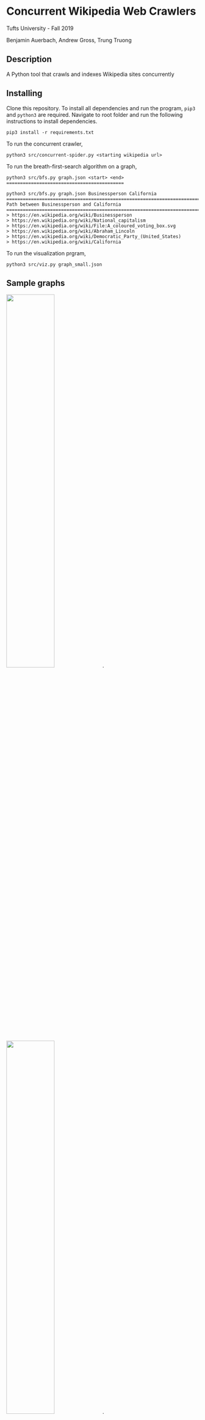 # Concurrent Wikipedia Web Crawlers

Tufts University - Fall 2019

Benjamin Auerbach, Andrew Gross, Trung Truong

## Description

A Python tool that crawls and indexes Wikipedia sites concurrently

## Installing

Clone this repository. To install all dependencies and run the program, `pip3`
and `python3` are required. Navigate to root folder and run the following 
instructions to install dependencies.

```
pip3 install -r requirements.txt
```

To run the concurrent crawler,
```
python3 src/concurrent-spider.py <starting wikipedia url>
```

To run the breath-first-search algorithm on a graph,
```
python3 src/bfs.py graph.json <start> <end>
===========================================

python3 src/bfs.py graph.json Businessperson California
================================================================================
Path between Businessperson and California
================================================================================
> https://en.wikipedia.org/wiki/Businessperson
> https://en.wikipedia.org/wiki/National_capitalism
> https://en.wikipedia.org/wiki/File:A_coloured_voting_box.svg
> https://en.wikipedia.org/wiki/Abraham_Lincoln
> https://en.wikipedia.org/wiki/Democratic_Party_(United_States)
> https://en.wikipedia.org/wiki/California
```

To run the visualization prgram,
```
python3 src/viz.py graph_small.json
```

## Sample graphs

<img src="https://github.com/ttrung149/concurrent-wiki-crawlers/blob/crawler/media/graph-viz-1.png" width="50%">.
<img src="https://github.com/ttrung149/concurrent-wiki-crawlers/blob/crawler/media/graph-viz-2.png" width="50%">.

## Authors

* [Andrew Gross](https://github.com/Agross09)
* [Benjamin Auerbach](https://github.com/BenjaminSAu)
* [Trung Truong](https://github.com/ttrung149)

## License

This project is licensed under the MIT License - see the [LICENSE.txt](LICENSE.txt) file for details